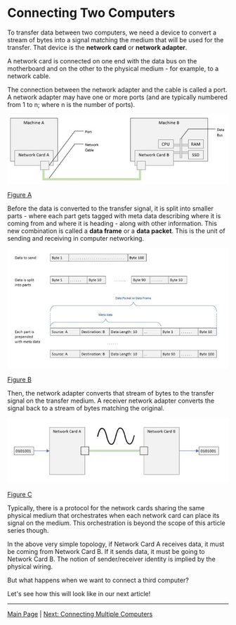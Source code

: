 # Connecting Two Computers

To transfer data between two computers, we need a device to convert a stream
of bytes into a signal matching the medium that will be used for the transfer.
That device is the **network card** or **network adapter**.

A network card is connected on one end with the data bus on the motherboard
and on the other to the physical medium - for example, to a network cable.

The connection between the network adapter and the cable is called a port. A
network adapter may have one or more ports (and are typically numbered from 1
to n; where n is the number of ports).

![Figure A](./connecting-two-computers.jpg)

[Figure A](./connecting-two-computers.jpg)

Before the data is converted to the transfer signal, it is split into smaller
parts - where each part gets tagged with meta data describing where it is
coming from and where it is heading - along with other information. This new
combination is called a **data frame** or a **data packet**. This is the unit
of sending and receiving in computer networking.

![Figure B](./network-frame.jpg)

[Figure B](./network-frame.jpg)

Then, the network adapter converts that stream of bytes to the transfer signal
on the transfer medium. A receiver network adapter converts the signal back to
a stream of bytes matching the original.

![Figure C](./digital-to-analog.jpg)

[Figure C](./digital-to-analog.jpg)

Typically, there is a protocol for the network cards sharing the same physical
medium that orchestrates when each network card can place its signal on the
medium. This orchestration is beyond the scope of this article series though.

In the above very simple topology, if Network Card A receives data, it must be
coming from Network Card B. If it sends data, it must be going to Network Card
B. The notion of sender/receiver identity is implied by the physical wiring.

But what happens when we want to connect a third computer?

Let's see how this will look like in our next article!

----

[Main Page](../README.md) | [Next: Connecting Multiple Computers](../02-connecting-multiple-computers/connecting-multiple-computers.md)